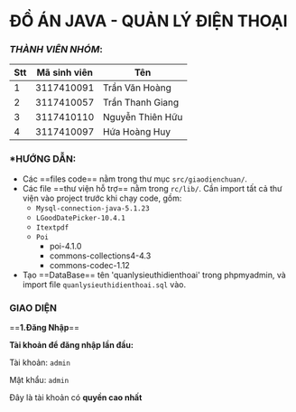 # ĐỒ ÁN JAVA - QUẢN LÝ ĐIỆN THOẠI

### *THÀNH VIÊN NHÓM*:

Stt | Mã sinh viên | Tên
---- | ---- | ---
1 | 3117410091 | Trần Văn Hoàng
2 | 3117410057 | Trần Thanh Giang
3 | 3117410110 | Nguyễn Thiên Hữu
4 | 3117410097 | Hứa Hoàng Huy

### *HƯỚNG DẪN:

 - Các ==files code== nằm trong thư mục `src/giaodienchuan/`.
 - Các file ==thư viện hỗ trợ== nằm trong `rc/lib/`. Cần import tất cả thư viện vào project trước khi chạy code, gồm:
	 - `Mysql-connection-java-5.1.23`
	 - `LGoodDatePicker-10.4.1`
	 - `Itextpdf`
	 - `Poi`
		 - poi-4.1.0
		 - commons-collections4-4.3
		 - commons-codec-1.12
- Tạo ==DataBase== tên 'quanlysieuthidienthoai' trong phpmyadmin, và import file `quanlysieuthidienthoai.sql` vào.

### GIAO DIỆN

==**1.Đăng Nhập**==

**Tài khoản để đăng nhập lần đầu:**

Tài khoản: `admin`

Mật khẩu: `admin`

Đây là tài khoản có **quyền cao nhất**

<!--stackedit_data:
eyJoaXN0b3J5IjpbOTY4NTY0NzgxLC0zMDY2MjczXX0=
-->
